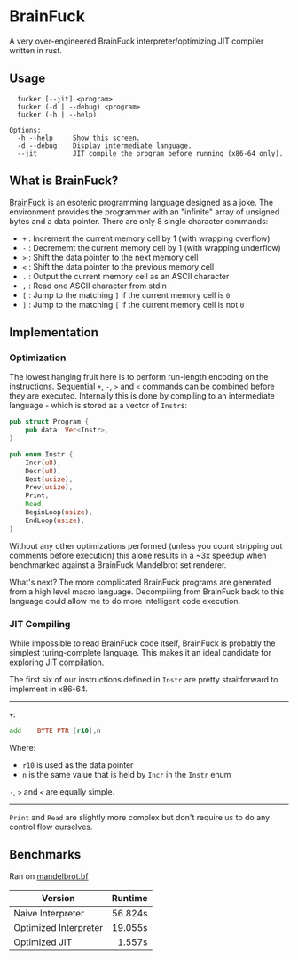 BrainFuck
===

A very over-engineered BrainFuck interpreter/optimizing JIT compiler written in
rust.

## Usage

```
  fucker [--jit] <program>
  fucker (-d | --debug) <program>
  fucker (-h | --help)

Options:
  -h --help     Show this screen.
  -d --debug    Display intermediate language.
  --jit         JIT compile the program before running (x86-64 only).
```

## What is BrainFuck?

[BrainFuck](https://en.wikipedia.org/wiki/Brainfuck) is an esoteric programming
language designed as a joke. The environment provides the programmer with an
"infinite" array of unsigned bytes and a data pointer. There are only 8 single
character commands:

* `+` : Increment the current memory cell by 1 (with wrapping overflow)
* `-` : Decrememt the current memory cell by 1 (with wrapping underflow)
* `>` : Shift the data pointer to the next memory cell
* `<` : Shift the data pointer to the previous memory cell
* `.` : Output the current memory cell as an ASCII character
* `,` : Read one ASCII character from stdin
* `[` : Jump to the matching `]` if the current memory cell is `0`
* `]` : Jump to the matching `[` if the current memory cell is not `0`

## Implementation

### Optimization

The lowest hanging fruit here is to perform run-length encoding on the
instructions. Sequential `+`, `-`, `>` and `<` commands can be combined before
they are executed. Internally this is done by compiling to an intermediate
language - which is stored as a vector of `Instr`s:

```rust
pub struct Program {
    pub data: Vec<Instr>,
}

pub enum Instr {
    Incr(u8),
    Decr(u8),
    Next(usize),
    Prev(usize),
    Print,
    Read,
    BeginLoop(usize),
    EndLoop(usize),
}
```

Without any other optimizations performed (unless you count stripping out
comments before execution) this alone results in a ~3x speedup when benchmarked
against a BrainFuck Mandelbrot set renderer.

What's next? The more complicated BrainFuck programs are generated from a high
level macro language. Decompiling from BrainFuck back to this language could
allow me to do more intelligent code execution.

### JIT Compiling

While impossible to read BrainFuck code itself, BrainFuck is probably the
simplest turing-complete language. This makes it an ideal candidate for
exploring JIT compilation.

The first six of our instructions defined in `Instr` are pretty straitforward to
implement in x86-64.

---

`+`:

```asm
add    BYTE PTR [r10],n
```

Where:

* `r10` is used as the data pointer
* `n` is the same value that is held by `Incr` in the `Instr` enum

`-`, `>` and `<` are equally simple.

---

`Print` and `Read` are slightly more complex but don't require us to do any
control flow ourselves.

## Benchmarks

Ran on [mandelbrot.bf](https://github.com/erikdubbelboer/brainfuck-jit/blob/919df502dc8a0441572180700de86be405387fcc/mandelbrot.bf)

| Version | Runtime |
|---|--:|
| Naive Interpreter | 56.824s |
| Optimized Interpreter | 19.055s |
| Optimized JIT | 1.557s |
